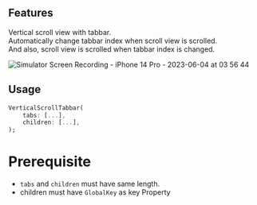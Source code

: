 
## Features

Vertical scroll view with tabbar.  
Automatically change tabbar index when scroll view is scrolled.   
And also, scroll view is scrolled when tabbar index is changed.   

![Simulator Screen Recording - iPhone 14 Pro - 2023-06-04 at 03 56 44](https://github.com/sejun2/vertical_scroll_tabbar/assets/33044667/75c607a0-503a-444a-82a2-e3de90a82573)

## Usage

```dart
VerticalScrollTabbar(
    tabs: [...],
    children: [...],
);
```

# Prerequisite
 - `tabs` and `children` must have same length.    
 - children must have `GlobalKey` as key Property
